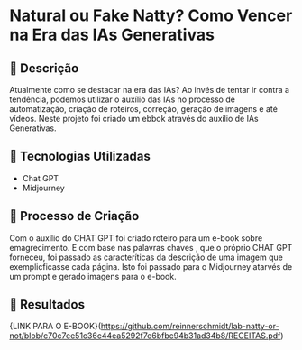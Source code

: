 # Natural ou Fake Natty? Como Vencer na Era das IAs Generativas


## 📒 Descrição
Atualmente como se destacar na era das IAs? Ao invés de tentar ir contra a tendência, podemos utilizar o auxílio das IAs no processo de automatização, criação de roteiros, correção, geração de imagens e até vídeos.  Neste projeto foi criado um ebbok através do auxílio de IAs Generativas.

## 🤖 Tecnologias Utilizadas
- Chat GPT
- Midjourney

## 🧐 Processo de Criação
Com o auxílio do CHAT GPT foi criado roteiro para um e-book sobre emagrecimento.  E com base nas palavras chaves , que o próprio CHAT GPT forneceu, foi passado as caracteríticas da descrição de uma imagem que exemplicficasse cada página. Isto foi passado para o Midjourney atarvés de um prompt e gerado imagens para o e-book.

## 🚀 Resultados
{LINK PARA O E-BOOK}(https://github.com/reinnerschmidt/lab-natty-or-not/blob/c70c7ee51c36c44ea5292f7e6bfbc94b31ad34b8/RECEITAS.pdf)



